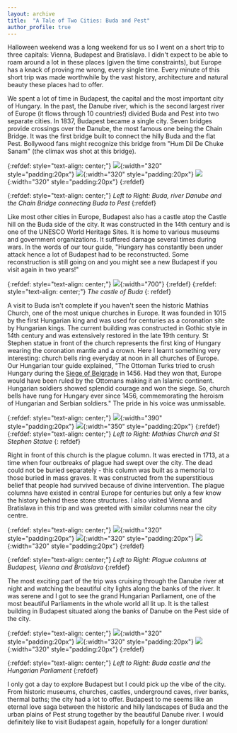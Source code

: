 ```yaml
---
layout: archive
title:  "A Tale of Two Cities: Buda and Pest"
author_profile: true
---
```

Halloween weekend was a long weekend for us so I went on a short trip to three capitals: Vienna, Budapest and Bratislava. I didn't expect to be able to roam around a lot in these places (given the time constraints), but Europe has a knack of proving me wrong, every single time. Every minute of this short trip was made worthwhile by the vast history, architecture and natural beauty these places had to offer. 

We spent a lot of time in Budapest, the capital and the most important city of Hungary. In the past, the Danube river, which is the second largest river of Europe (it flows through 10 countries!) divided Buda and Pest into two separate cities. In 1837, Budapest became a single city. Seven bridges provide crossings over the Danube, the most famous one being the Chain Bridge. It was the first bridge built to connect the hilly Buda and the flat Pest. Bollywood fans might recognize this bridge from "Hum Dil De Chuke Sanam" (the climax was shot at this bridge).

{:refdef: style="text-align: center;"}
![](/images/Budapest4.jpg){:width="320" style="padding:20px"} 
![](/images/Budapest6.jpg){:width="320" style="padding:20px"} 
![](/images/Budapest5.jpg){:width="320" style="padding:20px"} 
{:refdef} 

{:refdef: style="text-align: center;"}
*Left to Right: Buda, river Danube and the Chain Bridge connecting Buda to Pest*
{:refdef} 

Like most other cities in Europe, Budapest also has a castle atop the Castle hill on the Buda side of the city. It was constructed in the 14th century and is one of the UNESCO World Heritage Sites. It is home to various museums and government organizations. It suffered damage several times during wars. In the words of our tour guide, "Hungary has constantly been under attack hence a lot of Budapest had to be reconstructed. Some reconstruction is still going on and you might see a new Budapest if you visit again in two years!"

{:refdef: style="text-align: center;"}
![](/images/Budapest2.jpg){:width="700"}
{:refdef}
{:refdef: style="text-align: center;"}
*The castle of Buda*
{: refdef}

A visit to Buda isn't complete if you haven't seen the historic Mathias Church, one of the most unique churches in Europe. It was founded in 1015 by the first Hungarian king and was used for centuries as a coronation site by Hungarian kings. The current building was constructed in Gothic style in 14th century and was extensively restored in the late 19th century. St Stephen statue in front of the church represents the first king of Hungary wearing the coronation mantle and a crown. Here I learnt something very interesting: church bells ring everyday at noon in all churches of Europe. Our Hungarian tour guide explained, "The Ottoman Turks tried to crush Hungary during the [Siege of Belgrade](https://en.wikipedia.org/wiki/Siege_of_Belgrade_(1456)) in 1456. Had they won that, Europe would have been ruled by the Ottomans making it an Islamic continent. Hungarian soldiers showed splendid courage and won the siege. So, church bells have rung for Hungary ever since 1456, commemorating the heroism of Hungarian and Serbian soldiers." The pride in his voice was unmissable. 

{:refdef: style="text-align: center;"}
![](/images/Budapest13.jpg){:width="390" style="padding:20px"} 
![](/images/Budapest12.jpg){:width="350" style="padding:20px"} 
{:refdef}
{:refdef: style="text-align: center;"}
*Left to Right: Mathias Church and St Stephen Statue*
{: refdef}

Right in front of this church is the plague column. It was erected in 1713, at a time when four outbreaks of plague had swept over the city. The dead could not be buried separately - this column was built as a memorial to those buried in mass graves. It was constructed from the superstitious belief that people had survived because of divine intervention. The plague columns have existed in central Europe for centuries but only a few know the history behind these stone structures. I also visited Vienna and Bratislava in this trip and was greeted with similar columns near the city centre.

{:refdef: style="text-align: center;"}
![](/images/Budapest1.jpg){:width="320" style="padding:20px"} 
![](/images/Budapest9.jpg){:width="320" style="padding:20px"} 
![](/images/Budapest10.jpg){:width="320" style="padding:20px"} 
{:refdef} 

{:refdef: style="text-align: center;"}
*Left to Right: Plague columns at Budapest, Vienna and Bratislava*
{:refdef} 

The most exciting part of the trip was cruising through the Danube river at night and watching the beautiful city lights along the banks of the river. It was serene and I got to see the grand Hungarian Parliament, one of the most beautiful Parliaments in the whole world all lit up. It is the tallest building in Budapest situated along the banks of Danube on the Pest side of the city.

{:refdef: style="text-align: center;"}
![](/images/Budapest7.jpg){:width="320" style="padding:20px"} 
![](/images/Budapest11.jpg){:width="320" style="padding:20px"} 
![](/images/Budapest8.jpg){:width="320" style="padding:20px"} 
{:refdef}

{:refdef: style="text-align: center;"}
*Left to Right: Buda castle and the Hungarian Parliament*
{:refdef} 

I only got a day to explore Budapest but I could pick up the vibe of the city. From historic museums, churches, castles, underground caves, river banks, thermal baths; the city had a lot to offer. Budapest to me seems like an eternal love saga between the historic and hilly landscapes of Buda and the urban plains of Pest strung together by the beautiful Danube river. I would definitely like to visit Budapest again, hopefully for a longer duration!
